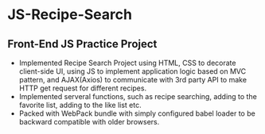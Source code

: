 ﻿# JS-Recipe-Search
## Front-End JS Practice Project
- Implemented Recipe Search Project using HTML, CSS to decorate client-side UI, using JS to implement application logic based on MVC pattern, and AJAX(Axios) to communicate with 3rd party API to make HTTP get request for different recipes.
- Implemented serveral functions, such as recipe searching, adding to the favorite list, adding to the like list etc.
- Packed with WebPack bundle with simply configured babel loader to be backward compatible with older browsers.
